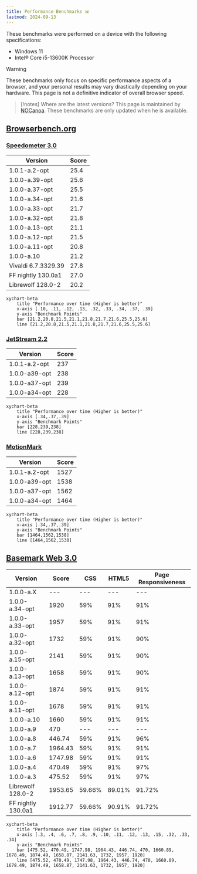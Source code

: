 ```yaml
---
title: Performance Benchmarks 📊
lastmod: 2024-09-13
---
```


These benchmarks were performed on a device with the following specifications:
* Windows 11
* Intel® Core i5-13600K Processor

> [!warning]
> These benchmarks only focus on specific performance aspects of a browser, and your personal results may vary drastically depending on your hardware.
> This page is not a definitive indicator of overall browser speed.

> [!notes] Where are the latest versions?
> This page is maintained by [NOCanoa](https://github.com/NOCanoa). These benchmarks are only updated when he is available.

## [Browserbench.org](https://browserbench.org/)

### [Speedometer 3.0](https://browserbench.org/Speedometer3.0/)

| Version | Score |
|-----------|-----|
| 1.0.1-a.2-opt | 25.4 |
| 1.0.0-a.39-opt | 25.6 |
| 1.0.0-a.37-opt | 25.5 |
| 1.0.0-a.34-opt | 21.6 |
| 1.0.0-a.33-opt | 21.7 |
| 1.0.0-a.32-opt | 21.8 |
| 1.0.0-a.13-opt | 21.1   |
| 1.0.0-a.12-opt | 21.5   |
| 1.0.0-a.11-opt | 20.8   |
| 1.0.0-a.10 | 21.2 |
| Vivaldi 6.7.3329.39| 27.8 |
| FF nightly 130.0a1 | 27.0 |
| Librewolf 128.0-2 | 20.2 |

```mermaid
xychart-beta
    title "Performance over time (Higher is better)"
    x-axis [.10, .11, .12, .13, .32, .33, .34, .37, .39]
    y-axis "Benchmark Points"
    bar [21.2,20.8,21.5,21.1,21.8,21.7,21.6,25.5,25.6]
    line [21.2,20.8,21.5,21.1,21.8,21.7,21.6,25.5,25.6]
```

### [JetStream 2.2](https://browserbench.org/JetStream/)

| Version | Score |
|-----------|-----|
| 1.0.1-a.2-opt | 237 |
| 1.0.0-a39-opt | 238 |
| 1.0.0-a37-opt | 239 |
| 1.0.0-a34-opt | 228 |

```mermaid
xychart-beta
    title "Performance over time (Higher is better)"
    x-axis [.34,.37,.39]
    y-axis "Benchmark Points"
    bar [228,239,238]
    line [228,239,238]
```

### [MotionMark](https://browserbench.org/MotionMark1.3.1/)

| Version | Score |
|-----------|-----|
| 1.0.1-a.2-opt | 1527 |
| 1.0.0-a39-opt | 1538 |
| 1.0.0-a37-opt | 1562 |
| 1.0.0-a34-opt | 1464 |

```mermaid
xychart-beta
    title "Performance over time (Higher is better)"
    x-axis [.34,.37,.39]
    y-axis "Benchmark Points"
    bar [1464,1562,1538]
    line [1464,1562,1538]
```

## [Basemark Web 3.0](https://web.basemark.com/)

| Version   | Score  |CSS | HTML5 | Page Responsiveness |
|-----------|-----|-----|-------|------------------------------|
| 1.0.0-a.X| --- | --- | --- | --- | --- |
| 1.0.0-a.34-opt | 1920 | 59% | 91% | 91% | 76% |
| 1.0.0-a.33-opt | 1957 | 59% | 91% | 91% | 76% |
| 1.0.0-a.32-opt | 1732 | 59% | 91% | 90% | 76% |
| 1.0.0-a.15-opt | 2141 | 59% | 91% | 90% | 76% |
| 1.0.0-a.13-opt | 1658 | 59% | 91% | 90% | 76% |
| 1.0.0-a.12-opt | 1874 | 59% | 91% | 91% | 76% |
| 1.0.0-a.11-opt | 1678 | 59% | 91% | 91% | 76% |
| 1.0.0-a.10 | 1660 | 59% | 91% | 91% | 76% |
| 1.0.0-a.9 | 470 | ---  | --- | ---  | ---  |
| 1.0.0-a.8 | 446.74  | 59% | 91%   | 96%                          |
| 1.0.0-a.7 | 1964.43 | 59% | 91%   | 91%                          |
| 1.0.0-a.6 | 1747.98 | 59% | 91%   | 91%                          |
| 1.0.0-a.4 | 470.49  | 59% | 91%   | 97%                          |
| 1.0.0-a.3 | 475.52  |59% | 91%   | 97%                           |
| Librewolf 128.0-2 | 1953.65 | 59.66% | 89.01%   | 91.72%        |
| FF nightly 130.0a1 | 1912.77 | 59.66% | 90.91%  | 91.72%        |


```mermaid
xychart-beta
    title "Performance over time (Higher is better)"
    x-axis [.3, .4, .6, .7, .8, .9, .10, .11, .12, .13, .15, .32, .33, .34]
    y-axis "Benchmark Points"
    bar [475.52, 470.49, 1747.98, 1964.43, 446.74, 470, 1660.89, 1678.49, 1874.49, 1658.87, 2141.63, 1732, 1957, 1920]
    line [475.52, 470.49, 1747.98, 1964.43, 446.74, 470, 1660.89, 1678.49, 1874.49, 1658.87, 2141.63, 1732, 1957, 1920]
```
